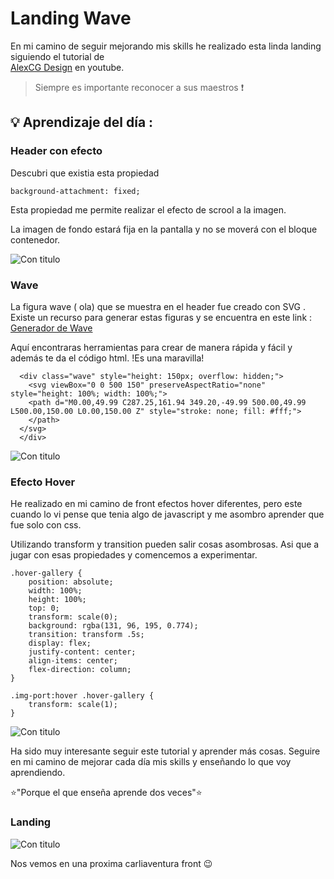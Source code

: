 # Landing Wave


En mi camino de seguir mejorando mis skills he realizado esta linda landing siguiendo el tutorial de  
 [AlexCG Design](https://www.youtube.com/watch?v=HH_SMpxV7qQ) en youtube.


 >  Siempre es importante reconocer a sus maestros  :exclamation:

## :bulb: Aprendizaje del día : 

### Header con efecto 

Descubri que existia esta propiedad

`background-attachment: fixed; `
 
Esta propiedad me permite realizar el efecto de scrool a la imagen. 

La imagen de fondo estará fija en la pantalla y no se moverá con el bloque contenedor.

![Con titulo](https://user-images.githubusercontent.com/32285482/80853216-78038880-8bf4-11ea-8062-51ed588f4620.gif "Header")

### Wave

La figura wave ( ola) que se muestra en el header fue creado con SVG .
Existe un recurso para generar estas figuras y se encuentra en este link :
[Generador de Wave](https://smooth.ie/blogs/news/svg-wavey-transitions-between-sections)

Aquí encontraras herramientas para crear de manera rápida y fácil y además te da el código html. !Es una maravilla!


~~~
  <div class="wave" style="height: 150px; overflow: hidden;">
    <svg viewBox="0 0 500 150" preserveAspectRatio="none" style="height: 100%; width: 100%;">
    <path d="M0.00,49.99 C287.25,161.94 349.20,-49.99 500.00,49.99 L500.00,150.00 L0.00,150.00 Z" style="stroke: none; fill: #fff;">
    </path>
  </svg>
  </div>
 ~~~

 ![Con titulo](https://user-images.githubusercontent.com/32285482/80853319-6d95be80-8bf5-11ea-97f3-0eb4ea911b00.PNG "Web")

### Efecto Hover 

He realizado en mi camino de front efectos hover diferentes, pero este cuando lo vi pense que tenia algo de javascript y me asombro aprender que fue solo con css.

Utilizando  transform y transition pueden salir cosas asombrosas. Asi que a jugar con esas propiedades y comencemos a experimentar.

~~~
.hover-gallery {
    position: absolute;
    width: 100%;
    height: 100%;
    top: 0;
    transform: scale(0);
    background: rgba(131, 96, 195, 0.774);
    transition: transform .5s;
    display: flex;
    justify-content: center;
    align-items: center;
    flex-direction: column;
}

.img-port:hover .hover-gallery {
    transform: scale(1);
}
~~~
![Con titulo](https://user-images.githubusercontent.com/32285482/80853415-61f6c780-8bf6-11ea-9b4d-bc9b92a32a9b.gif "hover")


Ha sido muy interesante seguir este tutorial y aprender más cosas. 
Seguire en mi camino de mejorar cada día mis skills y enseñando lo que voy aprendiendo.

:star:"Porque el que enseña aprende dos veces":star:

### Landing
![Con titulo](https://user-images.githubusercontent.com/32285482/80852839-6b316580-8bf1-11ea-94a8-d9851bc687c0.png "Web")


Nos vemos en una proxima carliaventura front :wink: